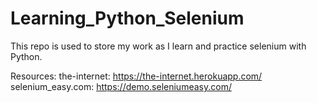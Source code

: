 # Learning_Python_Selenium
This repo is used to store my work as I learn and practice selenium with Python.

Resources:
the-internet: https://the-internet.herokuapp.com/  
selenium_easy.com: https://demo.seleniumeasy.com/